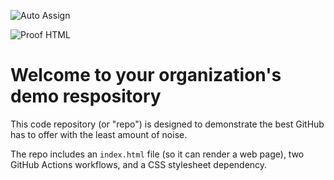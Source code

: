 ![Auto Assign](https://github.com/De-Project-Company/demo-repository/actions/workflows/auto-assign.yml/badge.svg)

![Proof HTML](https://github.com/De-Project-Company/demo-repository/actions/workflows/proof-html.yml/badge.svg)

# Welcome to your organization's demo respository
This code repository (or "repo") is designed to demonstrate the best GitHub has to offer with the least amount of noise.

The repo includes an `index.html` file (so it can render a web page), two GitHub Actions workflows, and a CSS stylesheet dependency.
